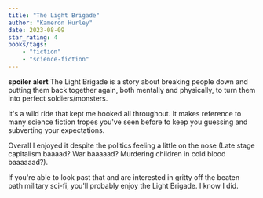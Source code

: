 ```yaml
---
title: "The Light Brigade"
author: "Kameron Hurley"
date: 2023-08-09
star_rating: 4
books/tags:
    - "fiction"
    - "science-fiction"
---
```

**spoiler alert** The Light Brigade is a story about breaking people down and putting them back together again, both mentally and physically, to turn them into perfect soldiers/monsters.

It's a wild ride that kept me hooked all throughout. It makes reference to many science fiction tropes you've seen before to keep you guessing and subverting your expectations.

Overall I enjoyed it despite the politics feeling a little on the nose (Late stage capitalism baaaad? War baaaaad? Murdering children in cold blood baaaaaad?).

If you're able to look past that and are interested in gritty off the beaten path military sci-fi, you'll probably enjoy the Light Brigade. I know I did. 